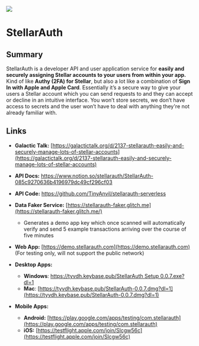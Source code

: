 ![](https://cl.ly/04bc5d0530cd/Branding.png)
# StellarAuth

## Summary
StellarAuth is a developer API and user application service for **easily and securely assigning Stellar accounts to your users from within your app.** Kind of like **Authy (2FA) for Stellar**, but also a lot like a combination of **Sign In with Apple and Apple Card**. Essentially it’s a secure way to give your users a Stellar account which you can send requests to and they can accept or decline in an intuitive interface. You won’t store secrets, we don’t have access to secrets and the user won’t have to deal with anything they're not already familiar with.

## Links
- **Galactic Talk:** [https://galactictalk.org/d/2137-stellarauth-easily-and-securely-manage-lots-of-stellar-accounts](https://galactictalk.org/d/2137-stellarauth-easily-and-securely-manage-lots-of-stellar-accounts)

- **API Docs:** https://www.notion.so/stellarauth/StellarAuth-085c9270636b4196979dc49cf296cf03
- **API Code:** https://github.com/TinyAnvil/stellarauth-serverless

- **Data Faker Service:** [https://stellarauth-faker.glitch.me](https://stellarauth-faker.glitch.me/)
    - Generates a demo app key which once scanned will automatically verify and send 5 example transactions arriving over the course of five minutes
    
- **Web App:** [https://demo.stellarauth.com](https://demo.stellarauth.com) (For testing only, will not support the public network)
- **Desktop Apps:**
    - **Windows**: [https://tyvdh.keybase.pub/StellarAuth Setup 0.0.7.exe?dl=1](https://tyvdh.keybase.pub/StellarAuth%20Setup%200.0.7.exe?dl=1)
    - **Mac**: [https://tyvdh.keybase.pub/StellarAuth-0.0.7.dmg?dl=1](https://tyvdh.keybase.pub/StellarAuth-0.0.7.dmg?dl=1)
- **Mobile Apps:**
    - **Android:** [https://play.google.com/apps/testing/com.stellarauth](https://play.google.com/apps/testing/com.stellarauth)
    - **iOS:** [https://testflight.apple.com/join/Slcgw56c](https://testflight.apple.com/join/Slcgw56c)